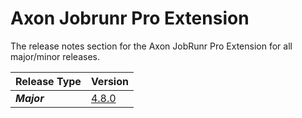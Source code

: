 # Axon Jobrunr Pro Extension

The release notes section for the Axon JobRunr Pro Extension for all major/minor releases.

| Release Type | Version                                             |
|:-------------|:----------------------------------------------------|
| _**Major**_  | [4.8.0](rn-jobrunrpro-major-releases.md#release-48) |
